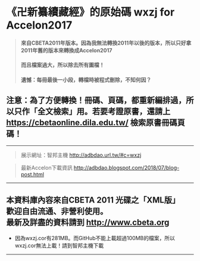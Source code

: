 # 《卍新纂續藏經》的原始碼 wxzj for Accelon2017  
> #### 來自CBETA2011年版本。因為我無法轉換2011年以後的版本，所以只好拿2011年舊的版本來轉換成Accelon2017  
> #### 而且檔案過大，所以除去所有圖檔！  
> #### 遺憾：每冊最後一小段，轉檔時被程式刪除，不知何因？  
## 注意：為了方便轉換！冊碼、頁碼，都重新編排過，所以只作「全文檢索」用。若要考證原書，還請上 https://cbetaonline.dila.edu.tw/ 檢索原書冊碼頁碼！  
---  
> 展示網址：智邦主機 http://adbdao.url.tw/#c=wxzj  
  
> 最新Accelon下載資訊 http://adbdao.blogspot.com/2018/07/blog-post.html  
---  
本資料庫內容來自CBETA 2011 光碟之「XML版」  
歡迎自由流通、非營利使用。  
最新及詳盡的資料請到 http://www.cbeta.org  
---  
* 因為wxzj.cor有281MB。而GitHub不能上載超過100MB的檔案，所以wxzj.cor無法上載！請到智邦主機下載  
---  